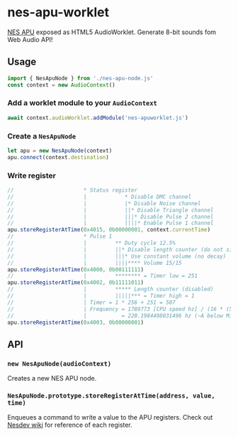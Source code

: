 # nes-apu-worklet

[NES APU](https://wiki.nesdev.com/w/index.php/APU) exposed as HTML5 AudioWorklet. Generate 8-bit sounds fom Web Audio API!

## Usage

```js
import { NesApuNode } from './nes-apu-node.js'
const context = new AudioContext()
```

### Add a worklet module to your `AudioContext`

```js
await context.audioWorklet.addModule('nes-apuworklet.js')
```

### Create a `NesApuNode`

```js
let apu = new NesApuNode(context)
apu.connect(context.destination)
```

### Write register

```js
//                      * Status register
//                      |            * Disable DMC channel
//                      |            |* Disable Noise channel
//                      |            ||* Disable Triangle channel
//                      |            |||* Disable Pulse 2 channel
//                      |            ||||* Enable Pulse 1 channel
apu.storeRegisterAtTime(0x4015, 0b00000001, context.currentTime)
//                      * Pulse 1
//                      |         ** Duty cycle 12.5%
//                      |         ||* Disable length counter (do not silence notes automatically)
//                      |         |||* Use constant volume (no decay)
//                      |         ||||**** Volume 15/15
apu.storeRegisterAtTime(0x4000, 0b00111111)
//                      |         ******** = Timer low = 251
apu.storeRegisterAtTime(0x4002, 0b11111011)
//                      |         ***** Length counter (disabled)
//                      |         |||||*** = Timer high = 1
//                      | Timer = 1 * 256 + 251 = 507
//                      | Frequency = 1789773 [CPU speed hz] / (16 * (507 [Timer] + 1))
//                      |           = 220.1984498031496 hz (~A below Middle C)
apu.storeRegisterAtTime(0x4003, 0b00000001)
```

## API

### `new NesApuNode(audioContext)`

Creates a new NES APU node.

### `NesApuNode.prototype.storeRegisterAtTime(address, value, time)`

Enqueues a command to write a value to the APU registers. Check out [Nesdev wiki](https://wiki.nesdev.com/w/index.php/APU#Registers) for reference of each register.